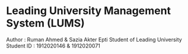 # Leading University Management System (LUMS)

Author : Ruman Ahmed & Sazia Akter Epti 
Student of Leading University
Student ID : 1912020146 & 1912020071
